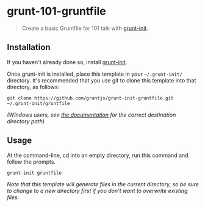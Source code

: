 # grunt-101-gruntfile

> Create a basic Gruntfile for 101 talk with [grunt-init][].

[grunt-init]: http://gruntjs.com/project-scaffolding

## Installation
If you haven't already done so, install [grunt-init][].

Once grunt-init is installed, place this template in your `~/.grunt-init/` directory. It's recommended that you use git to clone this template into that directory, as follows:

```
git clone https://github.com/gruntjs/grunt-init-gruntfile.git ~/.grunt-init/gruntfile
```

_(Windows users, see [the documentation][grunt-init] for the correct destination directory path)_

## Usage

At the command-line, cd into an empty directory, run this command and follow the prompts.

```
grunt-init gruntfile
```

_Note that this template will generate files in the current directory, so be sure to change to a new directory first if you don't want to overwrite existing files._
